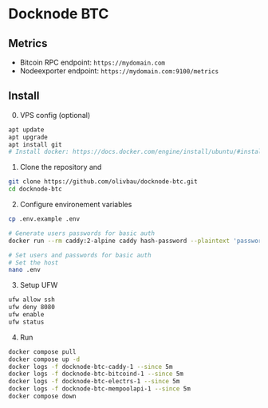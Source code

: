 # Docknode BTC

## Metrics

* Bitcoin RPC endpoint: `https://mydomain.com`
* Nodeexporter endpoint: `https://mydomain.com:9100/metrics`

## Install 

0. VPS config (optional)
```bash
apt update
apt upgrade
apt install git
# Install docker: https://docs.docker.com/engine/install/ubuntu/#install-using-the-repository
```

1. Clone the repository and
```bash
git clone https://github.com/olivbau/docknode-btc.git
cd docknode-btc
```

2. Configure environement variables
```bash
cp .env.example .env

# Generate users passwords for basic auth
docker run --rm caddy:2-alpine caddy hash-password --plaintext 'password'

# Set users and passwords for basic auth
# Set the host
nano .env
```

3. Setup UFW
```bash
ufw allow ssh
ufw deny 8080
ufw enable
ufw status
```

4. Run
```bash
docker compose pull
docker compose up -d
docker logs -f docknode-btc-caddy-1 --since 5m
docker logs -f docknode-btc-bitcoind-1 --since 5m
docker logs -f docknode-btc-electrs-1 --since 5m
docker logs -f docknode-btc-mempoolapi-1 --since 5m
docker compose down
```